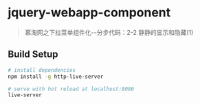 # jquery-webapp-component

> 慕淘网之下拉菜单组件化--分步代码：2-2 静静的显示和隐藏(1)

## Build Setup

``` bash
# install dependencies
npm install -g http-live-server

# serve with hot reload at localhost:8080
live-server

```